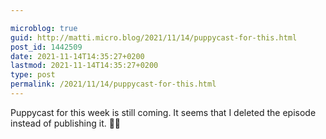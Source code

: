 ```yaml
---

microblog: true
guid: http://matti.micro.blog/2021/11/14/puppycast-for-this.html
post_id: 1442509
date: 2021-11-14T14:35:27+0200
lastmod: 2021-11-14T14:35:27+0200
type: post
permalink: /2021/11/14/puppycast-for-this.html
---
```

Puppycast for this week is still coming. It seems that I deleted the episode instead of publishing it. 🐶😅
